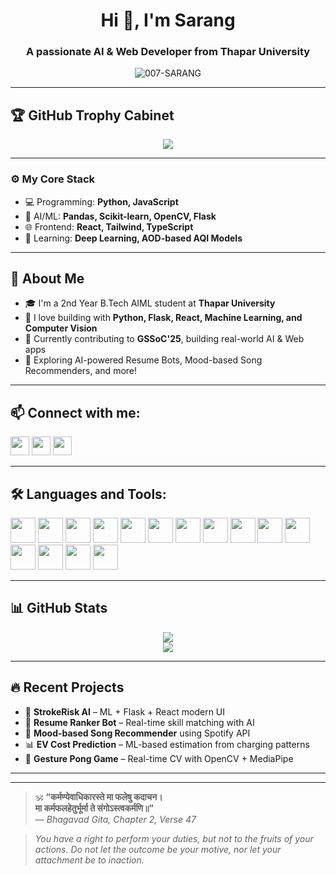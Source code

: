 <h1 align="center">Hi 👋, I'm Sarang</h1>
<h3 align="center">A passionate AI & Web Developer from Thapar University</h3>

<p align="center">
  <img src="https://komarev.com/ghpvc/?username=007-SARANG&label=Profile%20views&color=0e75b6&style=flat" alt="007-SARANG" />
</p>

---

## 🏆 GitHub Trophy Cabinet
<p align="center">
  <img src="https://github-profile-trophy.vercel.app/?username=007-SARANG&theme=radical&no-bg=true&margin-w=15" />
</p>

---

### ⚙️ My Core Stack

- 💻 Programming: **Python, JavaScript**
- 🤖 AI/ML: **Pandas, Scikit-learn, OpenCV, Flask**
- 🌐 Frontend: **React, Tailwind, TypeScript**
- 🧠 Learning: **Deep Learning, AOD-based AQI Models**

---

## 💬 About Me

- 🎓 I'm a 2nd Year B.Tech AIML student at **Thapar University**
- 🧠 I love building with **Python, Flask, React, Machine Learning, and Computer Vision**
- 🚀 Currently contributing to **GSSoC'25**, building real-world AI & Web apps
- 🧩 Exploring AI-powered Resume Bots, Mood-based Song Recommenders, and more!

---

## 📫 Connect with me:
<p align="left">
  <a href="https://linkedin.com/in/sarang-arora" target="_blank"><img src="https://cdn.jsdelivr.net/npm/simple-icons@v3/icons/linkedin.svg" width="30" /></a>
  <a href="mailto:sarangarora571@gmail.com"><img src="https://cdn.jsdelivr.net/npm/simple-icons@v3/icons/gmail.svg" width="30" /></a>
  <a href="https://discord.com/users/9fireball"><img src="https://cdn.jsdelivr.net/npm/simple-icons@v3/icons/discord.svg" width="30" /></a>
</p>

---

## 🛠️ Languages and Tools:

<p align="left">
  <img src="https://cdn.jsdelivr.net/gh/devicons/devicon/icons/python/python-original.svg" width="40"/>
  <img src="https://cdn.jsdelivr.net/gh/devicons/devicon/icons/c/c-original.svg" width="40"/>
  <img src="https://cdn.jsdelivr.net/gh/devicons/devicon/icons/cplusplus/cplusplus-original.svg" width="40"/>
  <img src="https://cdn.jsdelivr.net/gh/devicons/devicon/icons/javascript/javascript-original.svg" width="40"/>
  <img src="https://cdn.jsdelivr.net/gh/devicons/devicon/icons/react/react-original.svg" width="40"/>
  <img src="https://cdn.jsdelivr.net/gh/devicons/devicon/icons/html5/html5-original.svg" width="40"/>
  <img src="https://cdn.jsdelivr.net/gh/devicons/devicon/icons/css3/css3-original.svg" width="40"/>
  <img src="https://cdn.jsdelivr.net/gh/devicons/devicon/icons/tailwindcss/tailwindcss-plain.svg" width="40"/>
  <img src="https://cdn.jsdelivr.net/gh/devicons/devicon/icons/flask/flask-original.svg" width="40"/>
  <img src="https://cdn.jsdelivr.net/gh/devicons/devicon/icons/git/git-original.svg" width="40"/>
  <img src="https://cdn.jsdelivr.net/gh/devicons/devicon/icons/github/github-original.svg" width="40"/>
  <img src="https://cdn.jsdelivr.net/gh/devicons/devicon/icons/mysql/mysql-original.svg" width="40"/>
  <img src="https://cdn.jsdelivr.net/gh/devicons/devicon/icons/mongodb/mongodb-original.svg" width="40"/>
  <img src="https://cdn.jsdelivr.net/gh/devicons/devicon/icons/linux/linux-original.svg" width="40"/>
  <img src="https://cdn.jsdelivr.net/gh/devicons/devicon/icons/vscode/vscode-original.svg" width="40"/>
</p>

---

## 📊 GitHub Stats

<p align="center">
  <img src="https://github-readme-stats.vercel.app/api?username=007-SARANG&show_icons=true&theme=radical" />
  <br />
  <img src="https://github-readme-stats.vercel.app/api/top-langs/?username=007-SARANG&layout=compact&theme=radical" />
</p>

---

## 🔥 Recent Projects

- 🧠 **StrokeRisk AI** – ML + Flask + React modern UI
- 🤖 **Resume Ranker Bot** – Real-time skill matching with AI
- 🎵 **Mood-based Song Recommender** using Spotify API
- 📊 **EV Cost Prediction** – ML-based estimation from charging patterns
- 🧪 **Gesture Pong Game** – Real-time CV with OpenCV + MediaPipe

---
---

> 🕉️ **“कर्मण्येवाधिकारस्ते मा फलेषु कदाचन।  
> मा कर्मफलहेतुर्भूर्मा ते संगोऽस्त्वकर्मणि॥”**  
> _— Bhagavad Gita, Chapter 2, Verse 47_

> _You have a right to perform your duties, but not to the fruits of your actions.
Do not let the outcome be your motive, nor let your attachment be to inaction._

